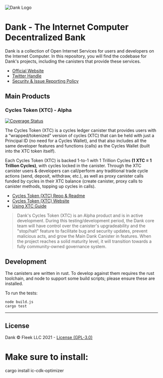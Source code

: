 ![Dank Logo](https://storageapi.fleek.co/fleek-team-bucket/Dank/Banner.png)

# Dank - The Internet Computer Decentralized Bank

Dank is a collection of Open Internet Services for users and developers on the Internet Computer. In this repository, you will find the codebase for Dank's projects, including the canisters that provide these services.

- [Official Website](https://dank.ooo/) 
- [Twitter Handle](https://twitter.com/dank_ois)
- [Security & Issue Reporting Policy](https://github.com/Psychedelic/dank/security/policy) 

## Main Products

### Cycles Token (XTC) - Alpha

[![Coverage Status](https://coveralls.io/repos/github/Psychedelic/dank/badge.svg?branch=main)](https://coveralls.io/github/Psychedelic/dank?branch=main)

The Cycles Token (XTC) is a cycles ledger canister that provides users with a “wrapped/tokenized” version of cycles (XTC) that can be held with just a Principal ID (no need for a Cycles Wallet), and that also includes all the same developer features and functions (calls) as the Cycles Wallet (built into the XTC token itself). 

Each Cycles Token (XTC) is backed 1-to-1 with 1 Trillion Cycles **(1 XTC = 1 Trillion Cycles)**, with cycles locked in the canister. Through the XTC canister users & developers can call/perform any traditional trade cycle actions (send, deposit, withdraw, etc.), as well as proxy canister calls funded by cycles in their XTC balance (create canister, proxy calls to canister methods, topping up cycles in calls).

- [Cycles Token (XTC) Repo & Readme](https://github.com/Psychedelic/dank/tree/main/xtc)
- [Cycles Token (XTC) Website](https://dank.ooo/xtc/) 
- [Using XTC Guide](https://docs.dank.ooo/xtc/getting-started/)

>Dank's Cycles Token (XTC) is an Alpha product and is in active development. During this testing/development period, the Dank core team will have control over the canister's upgradeability and the "stop/halt" feature to facilitate bug and security updates, prevent malicious acts, and grow the Main Dank Canister in features.
>When the project reaches a solid maturity level, it will transition towards a fully community-owned governance system.

## Development

The canisters are written in rust. To develop against them requires the rust toolchain, and node to support some build scripts; please ensure these are installed.

To run the tests:

```
node build.js
cargo test
```

----

## License

Dank © Fleek LLC 2021 - [License (GPL-3.0)](https://github.com/Psychedelic/dank/blob/main/LICENSE)

# Make sure to install: 
cargo install ic-cdk-optimizer